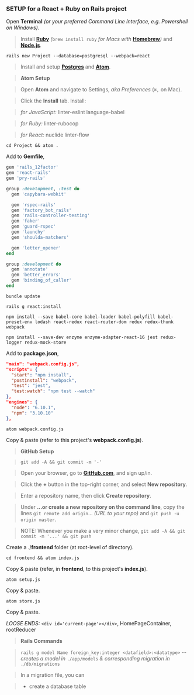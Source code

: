 ### SETUP for a React + Ruby on Rails project

Open **Terminal** _(or your preferred Command Line Interface, e.g. Powershell on Windows)_.

> Install **[Ruby](https://www.ruby-lang.org/en/downloads/)** _(_`brew install ruby` _for Macs with_ **[Homebrew](https://brew.sh/)**_)_ and **[Node.js](https://nodejs.org/en/download/)**.

`rails new Project --database=postgresql --webpack=react`

> Install and setup **[Postgres](https://postgresapp.com/)** and **[Atom](https://atom.io/)**.

> **Atom Setup**

> Open **Atom** and navigate to Settings, _aka Preferences_ (`⌘,` on Mac).

> Click the **Install** tab. Install:

> _for JavaScript:_
linter-eslint
language-babel

> _for Ruby:_
linter-rubocop

> _for React:_
nuclide
linter-flow

`cd Project && atom .`

Add to **Gemfile**,
```ruby
gem 'rails_12factor'
gem 'react-rails'
gem 'pry-rails'

group :development, :test do
  gem 'capybara-webkit'

  gem 'rspec-rails'
  gem 'factory_bot_rails'
  gem 'rails-controller-testing'
  gem 'faker'
  gem 'guard-rspec'
  gem 'launchy'
  gem 'shoulda-matchers'

  gem 'letter_opener'
end

group :development do
  gem 'annotate'
  gem 'better_errors'
  gem 'binding_of_caller'
end
```

`bundle update`

`rails g react:install`

`npm install --save babel-core babel-loader babel-polyfill babel-preset-env lodash react-redux react-router-dom redux redux-thunk webpack`

`npm install --save-dev enzyme enzyme-adapter-react-16 jest redux-logger redux-mock-store`

Add to **package.json**,
```json
"main": "webpack.config.js",
"scripts": {
  "start": "npm install",
  "postinstall": "webpack",
  "test": "jest",
  "test:watch": "npm test --watch"
},
"engines": {
  "node": "6.10.1",
  "npm": "3.10.10"
},
```

`atom webpack.config.js`

Copy & paste (refer to this project's **webpack.config.js**).

>**GitHub Setup**

>`git add -A && git commit -m '-'`

>Open your browser, go to **[GitHub.com](https://github.com/)**, and sign up/in.

>Click the **+** button in the top-right corner, and select **New repository**.

>Enter a repository name, then click **Create repository**.

>Under **…or create a new repository on the command line**, copy the lines `git remote add origin`... _(URL to your repo)_ and `git push -u origin master`.

>NOTE: Whenever you make a very minor change, `git add -A && git commit -m '...' && git push`

Create a ./**frontend** folder (at root-level of directory).

`cd frontend && atom index.js`

Copy & paste (refer, in **frontend**, to this project's **index.js**).

`atom setup.js`

Copy & paste.

`atom store.js`

Copy & paste.

_LOOSE ENDS:_ `<div id='current-page'></div>`, HomePageContainer, rootReducer

>**Rails Commands**

>`rails g model Name foreign_key:integer <datafield>:<datatype>` _--creates a model in_ `./app/models` _& corresponding migration in_ `./db/migrations`

>In a migration file, you can

>* create a database table
